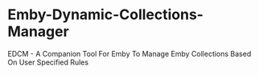 # Emby-Dynamic-Collections-Manager
EDCM - A Companion Tool For Emby To Manage Emby Collections Based On User Specified Rules
